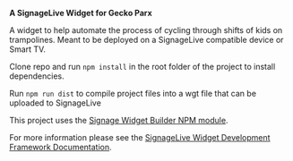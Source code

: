 **A SignageLive Widget for Gecko Parx**

A widget to help automate the process of cycling through shifts of kids on trampolines. Meant to be deployed on a SignageLive compatible device or Smart TV.

Clone repo and run `npm install` in the root folder of the project to install dependencies. 

Run `npm run dist` to compile project files into a wgt file that can be uploaded to SignageLive

This project uses the [Signage Widget Builder NPM module](https://www.npmjs.com/package/signagelive-widget-builder). 

For more information please see the [SignageLive Widget Development Framework Documentation](http://build.signagelive.com/widget-development-framework/).